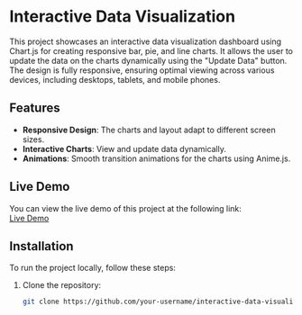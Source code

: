 # Interactive Data Visualization

This project showcases an interactive data visualization dashboard using Chart.js for creating responsive bar, pie, and line charts. It allows the user to update the data on the charts dynamically using the "Update Data" button. The design is fully responsive, ensuring optimal viewing across various devices, including desktops, tablets, and mobile phones.

## Features

- **Responsive Design**: The charts and layout adapt to different screen sizes.
- **Interactive Charts**: View and update data dynamically.
- **Animations**: Smooth transition animations for the charts using Anime.js.

## Live Demo

You can view the live demo of this project at the following link:  
[Live Demo](https://sunnykumar-code.github.io/Interactive-Data-Visualization/)

## Installation

To run the project locally, follow these steps:

1. Clone the repository:
   ```bash
   git clone https://github.com/your-username/interactive-data-visualization.git

